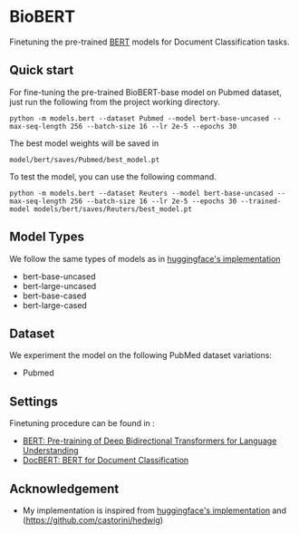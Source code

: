 # BioBERT

Finetuning the pre-trained [BERT](https://arxiv.org/abs/1810.04805) models for Document Classification tasks.

## Quick start

For fine-tuning the pre-trained BioBERT-base model on Pubmed dataset, just run the following from the project working directory.

```
python -m models.bert --dataset Pubmed --model bert-base-uncased --max-seq-length 256 --batch-size 16 --lr 2e-5 --epochs 30
```

The best model weights will be saved in

```
model/bert/saves/Pubmed/best_model.pt
```

To test the model, you can use the following command.

```
python -m models.bert --dataset Reuters --model bert-base-uncased --max-seq-length 256 --batch-size 16 --lr 2e-5 --epochs 30 --trained-model models/bert/saves/Reuters/best_model.pt
```

## Model Types 

We follow the same types of models as in [huggingface's implementation](https://github.com/huggingface/pytorch-pretrained-BERT.git)
- bert-base-uncased
- bert-large-uncased
- bert-base-cased
- bert-large-cased

## Dataset

We experiment the model on the following PubMed dataset variations:

- Pubmed

## Settings

Finetuning procedure can be found in :
- [BERT: Pre-training of Deep Bidirectional Transformers for Language Understanding](https://arxiv.org/abs/1810.04805)
- [DocBERT: BERT for Document Classification](https://arxiv.org/abs/1904.08398v1)

## Acknowledgement
- My implementation is inspired from [huggingface's implementation](https://github.com/huggingface/pytorch-pretrained-BERT.git) and (https://github.com/castorini/hedwig)

